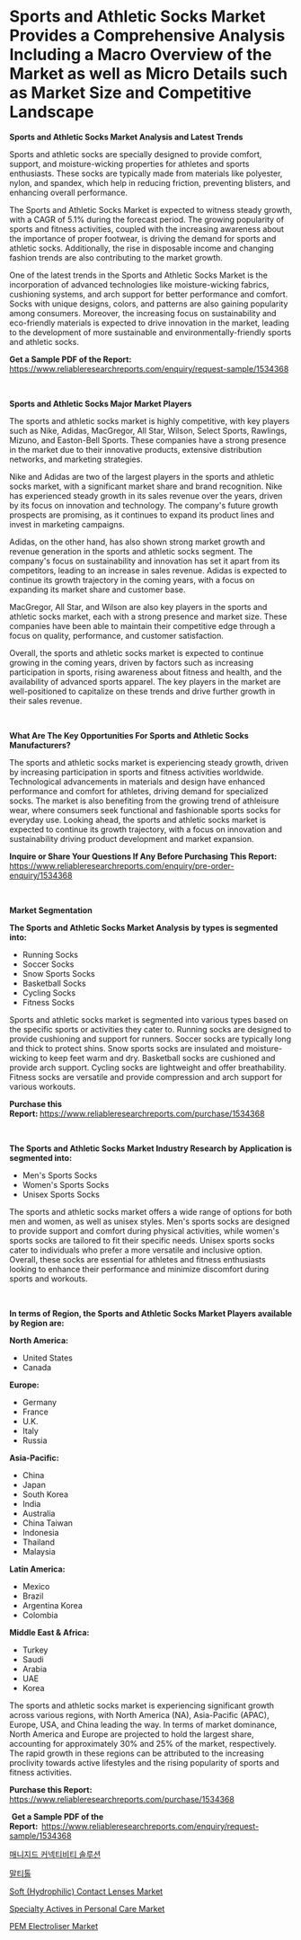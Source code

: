 <p><h1>Sports and Athletic Socks Market Provides a Comprehensive Analysis Including a Macro Overview of the Market as well as Micro Details such as Market Size and Competitive Landscape</h1></p><p><strong>Sports and Athletic Socks Market Analysis and Latest Trends</strong></p>
<p><p>Sports and athletic socks are specially designed to provide comfort, support, and moisture-wicking properties for athletes and sports enthusiasts. These socks are typically made from materials like polyester, nylon, and spandex, which help in reducing friction, preventing blisters, and enhancing overall performance.</p><p>The Sports and Athletic Socks Market is expected to witness steady growth, with a CAGR of 5.1% during the forecast period. The growing popularity of sports and fitness activities, coupled with the increasing awareness about the importance of proper footwear, is driving the demand for sports and athletic socks. Additionally, the rise in disposable income and changing fashion trends are also contributing to the market growth.</p><p>One of the latest trends in the Sports and Athletic Socks Market is the incorporation of advanced technologies like moisture-wicking fabrics, cushioning systems, and arch support for better performance and comfort. Socks with unique designs, colors, and patterns are also gaining popularity among consumers. Moreover, the increasing focus on sustainability and eco-friendly materials is expected to drive innovation in the market, leading to the development of more sustainable and environmentally-friendly sports and athletic socks.</p></p>
<p><strong>Get a Sample PDF of the Report:&nbsp;</strong> <a href="https://www.reliableresearchreports.com/enquiry/request-sample/1534368">https://www.reliableresearchreports.com/enquiry/request-sample/1534368</a></p>
<p>&nbsp;</p>
<p><strong>Sports and Athletic Socks Major Market Players</strong></p>
<p><p>The sports and athletic socks market is highly competitive, with key players such as Nike, Adidas, MacGregor, All Star, Wilson, Select Sports, Rawlings, Mizuno, and Easton-Bell Sports. These companies have a strong presence in the market due to their innovative products, extensive distribution networks, and marketing strategies.</p><p>Nike and Adidas are two of the largest players in the sports and athletic socks market, with a significant market share and brand recognition. Nike has experienced steady growth in its sales revenue over the years, driven by its focus on innovation and technology. The company's future growth prospects are promising, as it continues to expand its product lines and invest in marketing campaigns.</p><p>Adidas, on the other hand, has also shown strong market growth and revenue generation in the sports and athletic socks segment. The company's focus on sustainability and innovation has set it apart from its competitors, leading to an increase in sales revenue. Adidas is expected to continue its growth trajectory in the coming years, with a focus on expanding its market share and customer base.</p><p>MacGregor, All Star, and Wilson are also key players in the sports and athletic socks market, each with a strong presence and market size. These companies have been able to maintain their competitive edge through a focus on quality, performance, and customer satisfaction.</p><p>Overall, the sports and athletic socks market is expected to continue growing in the coming years, driven by factors such as increasing participation in sports, rising awareness about fitness and health, and the availability of advanced sports apparel. The key players in the market are well-positioned to capitalize on these trends and drive further growth in their sales revenue.</p></p>
<p>&nbsp;</p>
<p><strong>What Are The Key Opportunities For Sports and Athletic Socks Manufacturers?</strong></p>
<p><p>The sports and athletic socks market is experiencing steady growth, driven by increasing participation in sports and fitness activities worldwide. Technological advancements in materials and design have enhanced performance and comfort for athletes, driving demand for specialized socks. The market is also benefiting from the growing trend of athleisure wear, where consumers seek functional and fashionable sports socks for everyday use. Looking ahead, the sports and athletic socks market is expected to continue its growth trajectory, with a focus on innovation and sustainability driving product development and market expansion.</p></p>
<p><strong>Inquire or Share Your Questions If Any Before Purchasing This Report:</strong> <a href="https://www.reliableresearchreports.com/enquiry/pre-order-enquiry/1534368">https://www.reliableresearchreports.com/enquiry/pre-order-enquiry/1534368</a></p>
<p>&nbsp;</p>
<p><strong>Market Segmentation</strong></p>
<p><strong>The Sports and Athletic Socks Market Analysis by types is segmented into:</strong></p>
<p><ul><li>Running Socks</li><li>Soccer Socks</li><li>Snow Sports Socks</li><li>Basketball Socks</li><li>Cycling Socks</li><li>Fitness Socks</li></ul></p>
<p><p>Sports and athletic socks market is segmented into various types based on the specific sports or activities they cater to. Running socks are designed to provide cushioning and support for runners. Soccer socks are typically long and thick to protect shins. Snow sports socks are insulated and moisture-wicking to keep feet warm and dry. Basketball socks are cushioned and provide arch support. Cycling socks are lightweight and offer breathability. Fitness socks are versatile and provide compression and arch support for various workouts.</p></p>
<p><strong>Purchase this Report:&nbsp;</strong><a href="https://www.reliableresearchreports.com/purchase/1534368">https://www.reliableresearchreports.com/purchase/1534368</a></p>
<p>&nbsp;</p>
<p><strong>The Sports and Athletic Socks Market Industry Research by Application is segmented into:</strong></p>
<p><ul><li>Men's Sports Socks</li><li>Women's Sports Socks</li><li>Unisex Sports Socks</li></ul></p>
<p><p>The sports and athletic socks market offers a wide range of options for both men and women, as well as unisex styles. Men's sports socks are designed to provide support and comfort during physical activities, while women's sports socks are tailored to fit their specific needs. Unisex sports socks cater to individuals who prefer a more versatile and inclusive option. Overall, these socks are essential for athletes and fitness enthusiasts looking to enhance their performance and minimize discomfort during sports and workouts.</p></p>
<p>&nbsp;</p>
<p><strong>In terms of Region, the Sports and Athletic Socks Market Players available by Region are:</strong></p>
<p>
    <p> <strong> North America: </strong>
        <ul>
            <li>United States</li>
            <li>Canada</li>
        </ul>
        </p> 
    <p> <strong> Europe: </strong>
        <ul>
            <li>Germany</li>
            <li>France</li>
            <li>U.K.</li>
            <li>Italy</li>
            <li>Russia</li>
        </ul>
        </p> 
    <p> <strong> Asia-Pacific: </strong>
        <ul>
            <li>China</li>
            <li>Japan</li>
            <li>South Korea</li>
            <li>India</li>
            <li>Australia</li>
            <li>China Taiwan</li>
            <li>Indonesia</li>
            <li>Thailand</li>
            <li>Malaysia</li>
        </ul>
        </p> 
    <p> <strong> Latin America: </strong>
        <ul>
            <li>Mexico</li>
            <li>Brazil</li>
            <li>Argentina Korea</li>
            <li>Colombia</li>
        </ul>
        </p> 
    <p> <strong> Middle East & Africa: </strong>
        <ul>
            <li>Turkey</li>
            <li>Saudi</li>
            <li>Arabia</li>
            <li>UAE</li>
            <li>Korea</li>
        </ul>
    </p>
    </p>
<p><p>The sports and athletic socks market is experiencing significant growth across various regions, with North America (NA), Asia-Pacific (APAC), Europe, USA, and China leading the way. In terms of market dominance, North America and Europe are projected to hold the largest share, accounting for approximately 30% and 25% of the market, respectively. The rapid growth in these regions can be attributed to the increasing proclivity towards active lifestyles and the rising popularity of sports and fitness activities.</p></p>
<p><strong>Purchase this Report: </strong><a href="https://www.reliableresearchreports.com/purchase/1534368">https://www.reliableresearchreports.com/purchase/1534368</a></p>
<p>&nbsp;<strong>Get a Sample PDF of the Report:&nbsp;&nbsp;</strong><a href="https://www.reliableresearchreports.com/enquiry/request-sample/1534368">https://www.reliableresearchreports.com/enquiry/request-sample/1534368</a></p>
<p><strong></strong></p>
<p><p><a href="https://github.com/FelipeGrrady654556/Market-Research-Report-List-1/blob/main/70891535870.md">매니지드 커넥티비티 솔루션</a></p><p><a href="https://github.com/vss5505pa7z1p/Market-Research-Report-List-1/blob/main/21135795869.md">말티톨</a></p><p><a href="https://github.com/jsmusil/Market-Research-Report-List-2/blob/main/soft-hydrophilic-contact-lenses-market.md">Soft (Hydrophilic) Contact Lenses Market</a></p><p><a href="https://github.com/yemakinde/Market-Research-Report-List-1/blob/main/specialty-actives-in-personal-care-market.md">Specialty Actives in Personal Care Market</a></p><p><a href="https://issuu.com/reportprime-2/docs/pem-electroliser-market-size-2030.pptx">PEM Electroliser Market</a></p></p>